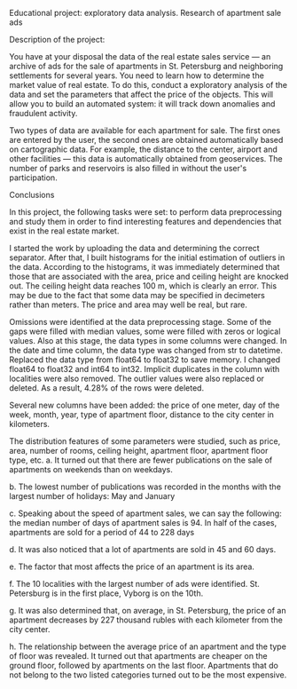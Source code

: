 Educational project: exploratory data analysis. Research of apartment sale ads

Description of the project:

You have at your disposal the data of the real estate sales service — an archive of ads for the sale of apartments in St. Petersburg and neighboring settlements for several years. You need to learn how to determine the market value of real estate. To do this, conduct a exploratory analysis of the data and set the parameters that affect the price of the objects. This will allow you to build an automated system: it will track down anomalies and fraudulent activity.

Two types of data are available for each apartment for sale. The first ones are entered by the user, the second ones are obtained automatically based on cartographic data. For example, the distance to the center, airport and other facilities — this data is automatically obtained from geoservices. The number of parks and reservoirs is also filled in without the user's participation.


Conclusions

In this project, the following tasks were set: to perform data preprocessing and study them in order to find interesting features and dependencies that exist in the real estate market.

I started the work by uploading the data and determining the correct separator. After that, I built histograms for the initial estimation of outliers in the data. According to the histograms, it was immediately determined that those that are associated with the area, price and ceiling height are knocked out. The ceiling height data reaches 100 m, which is clearly an error. This may be due to the fact that some data may be specified in decimeters rather than meters. The price and area may well be real, but rare.

Omissions were identified at the data preprocessing stage. Some of the gaps were filled with median values, some were filled with zeros or logical values. Also at this stage, the data types in some columns were changed. In the date and time column, the data type was changed from str to datetime. Replaced the data type from float64 to float32 to save memory. I changed float64 to float32 and int64 to int32. Implicit duplicates in the column with localities were also removed. The outlier values were also replaced or deleted. As a result, 4.28% of the rows were deleted.

Several new columns have been added: the price of one meter, day of the week, month, year, type of apartment floor, distance to the city center in kilometers.

The distribution features of some parameters were studied, such as price, area, number of rooms, ceiling height, apartment floor, apartment floor type, etc. a. It turned out that there are fewer publications on the sale of apartments on weekends than on weekdays.

b. The lowest number of publications was recorded in the months with the largest number of holidays: May and January

c. Speaking about the speed of apartment sales, we can say the following: the median number of days of apartment sales is 94. In half of the cases, apartments are sold for a period of 44 to 228 days

d. It was also noticed that a lot of apartments are sold in 45 and 60 days.

e. The factor that most affects the price of an apartment is its area.

f. The 10 localities with the largest number of ads were identified. St. Petersburg is in the first place, Vyborg is on the 10th.

g. It was also determined that, on average, in St. Petersburg, the price of an apartment decreases by 227 thousand rubles with each kilometer from the city center.

h. The relationship between the average price of an apartment and the type of floor was revealed. It turned out that apartments are cheaper on the ground floor, followed by apartments on the last floor. Apartments that do not belong to the two listed categories turned out to be the most expensive.
